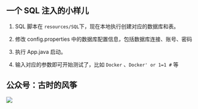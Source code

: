 ## 一个 SQL 注入的小样儿

1. SQL 脚本在 `resources/SQL`下，现在本地执行创建对应的数据库和表。

2. 修改 config.properties 中的数据库配置信息，包括数据库连接、账号、密码

3. 执行 App.java 启动。

4. 输入对应的参数即可开始测试了，比如 `Docker` 、`Docker' or 1=1 #` 等 

## 公众号：古时的风筝

![](https://hexo.moonkite.cn/%E4%BA%8C%E7%BB%B4%E7%A0%81-%E5%8F%A4%E6%97%B6%E7%9A%84%E9%A3%8E%E7%AD%9D-%E7%BB%BF%E5%BA%95.png)